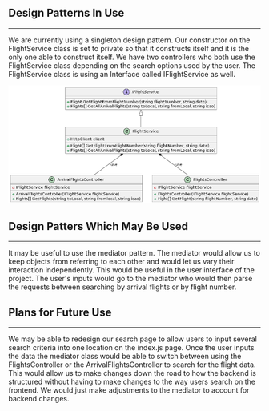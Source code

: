 ## Design Patterns In Use
---

We are currently using a singleton design pattern. Our constructor on the FlightService class is set to private so that it constructs itself and it is the only one able to construct itself. We have two controllers who both use the FlightService class depending on the search options used by the user. The FlightService class is using an Interface called IFlightService as well.

![Thing](/doc/images/designPattern.png)

## Design Patters Which May Be Used
---

It may be useful to use the mediator pattern. The mediator would allow us to keep objects from referring to each other and would let us vary their interaction independently. This would be useful in the user interface of the project. The user's inputs would go to the mediator who would then parse the requests between searching by arrival flights or by flight number.

## Plans for Future Use
---

We may be able to redesign our search page to allow users to input several search criteria into one location on the index.js page. Once the user inputs the data the mediator class would be able to switch between using the FlightsController or the ArrivalFlightsController to search for the flight data. This would allow us to make changes down the road to how the backend is structured without having to make changes to the way users search on the frontend. We would just make adjustments to the mediator to account for backend changes.